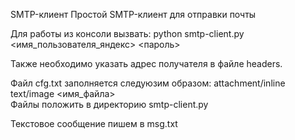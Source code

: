 SMTP-клиент
Простой SMTP-клиент для отправки почты

Для работы из консоли вызвать: python smtp-client.py <имя_пользователя_яндекс> <пароль>  

Также необходимо указать адрес получателя в файле headers.  

Файл cfg.txt заполняется следуюзим образом: attachment/inline text/image <имя_файла>  
Файлы положить в директорию smtp-client.py  

Текстовое сообщение пишем в msg.txt
